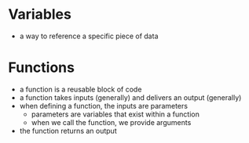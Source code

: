 # Variables

- a way to reference a specific piece of data

# Functions

- a function is a reusable block of code
- a function takes inputs (generally) and delivers an output (generally)
- when defining a function, the inputs are parameters
  - parameters are variables that exist within a function
  - when we call the function, we provide arguments
- the function returns an output